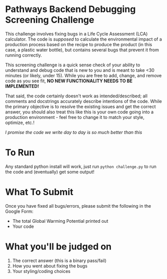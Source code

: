 # Pathways Backend Debugging Screening Challenge

This challenge involves fixing bugs in a Life Cycle Assessment (LCA) calculator. The code is _supposed_ to calculate the environmental impact of a production process based on the recipe to produce the product (in this case, a plastic water bottle), but contains several bugs that prevent it from running correctly.

This screening challenge is a quick sense check of your ability to understand and debug code that is new to you and is meant to take <30 minutes (or likely, under 15). While you are free to add, change, and remove code as you see fit, **NO NEW FUNCTIONALITY NEEDS TO BE IMPLEMENTED!**

That said, the code certainly doesn't work as intended/described; all comments and docstrings accurately describe intentions of the code. While the primary objective is to resolve the existing issues and get the correct answer, you should also treat this like this is your own code going into a production environment - feel free to change it to match your style, optimize, etc.!

_I promise the code we write day to day is so much better than this_

# To Run

Any standard python install will work, just run `python challenge.py` to run the code and (eventually) get some output!

# What To Submit

Once you have fixed all bugs/errors, please submit the following in the Google Form:

- The total Global Warming Potential printed out
- Your code

# What you'll be judged on

1. The correct answer (this is a binary pass/fail)
2. How you went about fixing the bugs
3. Your styling/coding choices
